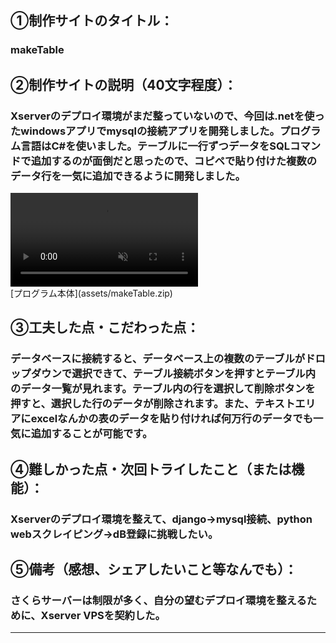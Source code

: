 ## 	&#9312;制作サイトのタイトル：
### makeTable

## &#9313;制作サイトの説明（40文字程度）：
### Xserverのデプロイ環境がまだ整っていないので、今回は.netを使ったwindowsアプリでmysqlの接続アプリを開発しました。プログラム言語はC#を使いました。テーブルに一行ずつデータをSQLコマンドで追加するのが面倒だと思ったので、コピペで貼り付けた複数のデータ行を一気に追加できるように開発しました。
<div><video controls src="https://github.com/TatsuyaFukunaga/makeTable/issues/1#issue-2746814633" muted="false"></video></div>
[プログラム本体](assets/makeTable.zip)

## &#9314;工夫した点・こだわった点：
### データベースに接続すると、データベース上の複数のテーブルがドロップダウンで選択できて、テーブル接続ボタンを押すとテーブル内のデータ一覧が見れます。テーブル内の行を選択して削除ボタンを押すと、選択した行のデータが削除されます。また、テキストエリアにexcelなんかの表のデータを貼り付ければ何万行のデータでも一気に追加することが可能です。

## &#9315;難しかった点・次回トライしたこと（または機能）：
### Xserverのデプロイ環境を整えて、django->mysql接続、python webスクレイピング->dB登録に挑戦したい。

## &#9316;備考（感想、シェアしたいこと等なんでも）：
### さくらサーバーは制限が多く、自分の望むデプロイ環境を整えるために、Xserver VPSを契約した。
****